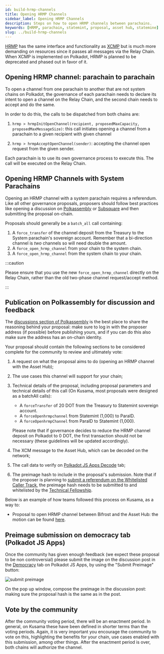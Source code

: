 ```yaml
---
id: build-hrmp-channels
title: Opening HRMP Channels
sidebar_label: Opening HRMP Channels
description: Steps on how to open HRMP channels between parachains.
keywords: [HRMP, parachain, statemint, proposal, asset hub, statemine]
slug: ../build-hrmp-channels
---
```


[HRMP](../learn/learn-xcm.md#xcmp-lite-hrmp) has the same interface and functionality as
[XCMP](../learn/learn-xcm.md#xcmp-cross-chain-message-passing) but is much more demanding on
resources since it passes all messages via the Relay Chain. When XCMP is implemented on Polkadot,
HRMP is planned to be deprecated and phased out in favor of it.

## Opening HRMP channel: parachain to parachain

To open a channel from one parachain to another that are not system chains on Polkadot, the
governance of each parachain needs to declare its intent to open a channel on the Relay Chain, and
the second chain needs to accept and do the same.

In order to do this, the calls to be dispatched from both chains are:

1. `hrmp > hrmpInitOpenChannel(recipient, proposedMaxCapacity, proposedMaxMessageSize)`: this call
   initiates opening a channel from a parachain to a given recipient with given channel

2. `hrmp > hrmpAcceptOpenChannel(sender)`: accepting the channel open request from the given sender.

Each parachain is to use its own governance process to execute this. The call will be executed on
the Relay Chain.

## Opening HRMP Channels with System Parachains

Opening an HRMP channel with a system parachain requires a referendum. Like all other governance
proposals, proposers should follow best practices like opening a discussion on
[Polkassembly](https://polkadot.polkassembly.io/) or [Subsquare](https://polkadot.subsquare.io/) and
then submitting the proposal on-chain.

Proposals should generally be a `batch_all` call containing:

1. A `force_transfer` of the channel deposit from the Treasury to the System parachain's sovereign
   account. Remember that a bi-direction channel is _two_ channels so will need double the amount.
1. A `force_open_hrmp_channel` from your chain to the system chain.
1. A `force_open_hrmp_channel` from the system chain to your chain.

:::caution

Please ensure that you use the new `force_open_hrmp_channel` directly on the Relay Chain, rather
than the old two-phase channel request/accept method.

:::

## Publication on Polkassembly for discussion and feedback

The [discussions section of Polkassembly](https://polkadot.polkassembly.io/discussions) is the best
place to share the reasoning behind your proposal: make sure to log in with the proposer address (if
possible) before publishing yours, and if you can do this also make sure the address has an on-chain
identity.

Your proposal should contain the following sections to be considered complete for the community to
review and ultimately vote:

1.  A request on what the proposal aims to do (opening an HRMP channel with the Asset Hub);
2.  The use cases this channel will support for your chain;
3.  Technical details of the proposal, including proposal parameters and technical details of this
    call (On Kusama, most proposals were designed as a batchAll calls):

    - A `forceTransfer` of 20 DOT from the Treasury to Statemint sovereign account.
    - A `forceOpenhrmpchannel` from Statemint (1,000) to ParaID.
    - A `forceOpenhrmpChannel` from ParaID to Statemint (1,000).

    Please note that if governance decides to reduce the HRMP channel deposit on Polkadot to 0 DOT,
    the first transaction should not be necessary (these guidelines will be updated accordingly).

4.  The XCM message to the Asset Hub, which can be decoded on the network;
5.  The call data to verify on
    [Polkadot JS Apps Decode](https://polkadot.js.org/apps/?rpc=wss%3A%2F%2Frpc.polkadot.io#/extrinsics/decode)
    tab;
6.  The preimage hash to include in the proposal's submission. Note that if the proposer is planning
    to
    [submit a referendum on the Whitelisted Caller Track](../maintain/maintain-guides-polkadot-opengov.md#submitting-a-referendum-on-the-whitelisted-caller-track),
    the preimage hash needs to be submitted to and whitelisted by the
    [Technical Fellowship](../learn/learn-polkadot-opengov.md#the-technical-fellowship).

Below is an example of how teams followed this process on Kusama, as a way to:

- Proposal to open HRMP channel between Bifrost and the Asset Hub: the motion can be found
  [here](https://kusama.polkassembly.io/motion/418).

## Preimage submission on democracy tab (Polkadot JS Apps)

Once the community has given enough feedback (we expect these proposal to be non controversial)
please submit the image on the discussion post in the
[Democracy](https://polkadot.js.org/apps/?rpc=wss%3A%2F%2Frpc.polkadot.io#/democracy) tab on
Polkadot JS Apps, by using the "Submit Preimage" button:

![submit preimage](../assets/democracy/submit-preimage.png)

On the pop up window, compose the preimage in the discussion post: making sure the proposal hash is
the same as in the post.

## Vote by the community

After the community voting period, there will be an enactment period. In general, on Kusama these
have been defined in shorter terms than the voting periods. Again, it is very important you
encourage the community to vote on this, highlighting the benefits for your chain, use cases enabled
with this submission, among other things. After the enactment period is over, both chains will
authorize the channel.
